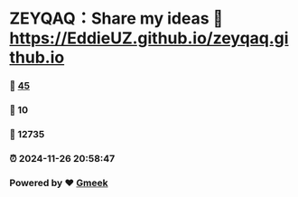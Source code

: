 # ZEYQAQ：Share my ideas :link: https://EddieUZ.github.io/zeyqaq.github.io 
### :page_facing_up: [45](https://EddieUZ.github.io/zeyqaq.github.io/tag.html) 
### :speech_balloon: 10 
### :hibiscus: 12735 
### :alarm_clock: 2024-11-26 20:58:47 
### Powered by :heart: [Gmeek](https://github.com/Meekdai/Gmeek)
